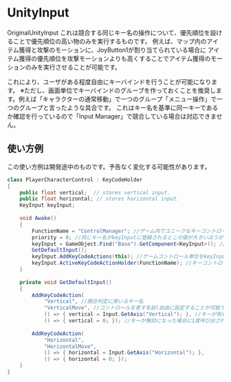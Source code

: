 # UnityInput
OriginalUnityInput
これは競合する同じキー名の操作について、優先順位を設けることで優先順位の高い物のみを実行するものです。
例えば、マップ内のアイテム獲得と攻撃のモーションに、JoyButton1が割り当てられている場合に
アイテム獲得の優先順位を攻撃モーションよりも高くすることでアイテム獲得のモーションのみを実行させることが可能です。

これにより、ユーザがある程度自由にキーバインドを行うことが可能になります。
※ただし、画面単位でキーバインドのグループを作っておくことを推奨します。例えば「キャラクターの通常移動」で一つのグループ「メニュー操作」で一つのグループと言ったような具合です。
これはキー名を基準に同一キーであるか確認を行っているので「Input Manager」で競合している場合は対応できません。

## 使い方例
この使い方例は開発途中のものです。予告なく変化する可能性があります。
```C#
class PlayerCharacterControl : KeyCodeHolder
{
    public float vertical;  // stores vertical input.
    public float horizontal; // stores horizontal input.
    KeyInput keyInput;
    
    void Awake()
    {
        FunctionName = "ControlManager"; //ゲーム内でユニークなキーコントロール単位名
        priority = 0; //同じキー名がkeyInputに登録されるとこの値が大きいほうが優先される。
        keyInput = GameObject.Find("Base").GetComponent<KeyInput>(); //KeyInputがAddComponentされてるObjectからKeyInputを取得
        GetDefaultInput();
        keyInput.AddKeyCodeActions(this); //ゲームコントロール単位をkeyInputに登録
        keyInput.ActiveKeyCodeActionHolder(FunctionName); //キーコントロール名単位のキー入力を有効にします。(競合している場合はpriorityが高いほうが優先されます。)
    }
    
    private void GetDefaultInput()
    {
        AddKeyCodeAction(
            "Vertical", //競合判定に用いるキー名
            "VerticalMove", //コントロールを表す名前(自由に設定することが可能です。)
            () => { vertical = Input.GetAxis("Vertical"); }, //キーが有効である場合、毎フレーム毎に呼び出されます。
            () => { vertical = 0; }); //キーが無効になった場合に1度呼び出されます。
        
        AddKeyCodeAction(
            "Horizontal",
            "HorizontalMove",
            () => { horizontal = Input.GetAxis("Horizontal"); },
            () => { horizontal = 0; });
    }
}

```
